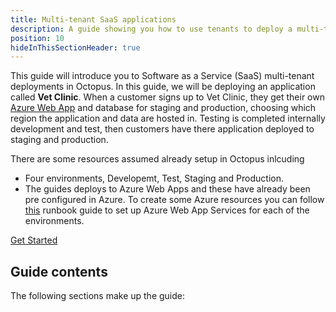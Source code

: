```yaml
---
title: Multi-tenant SaaS applications
description: A guide showing you how to use tenants to deploy a multi-tenant SaaS application using Octopus Deploy.
position: 10
hideInThisSectionHeader: true
---
```


This guide will introduce you to Software as a Service (SaaS) multi-tenant deployments in Octopus. In this guide, we will be deploying an application called **Vet Clinic**. When a customer signs up to Vet Clinic, they get their own [Azure Web App](/docs/infrastructure/deployment-targets/azure/web-app-targets/index.md) and database for staging and production, choosing which region the application and data are hosted in. Testing is completed internally development and test, then customers have there application deployed to staging and production. 

There are some resources assumed already setup in Octopus inlcuding 

* Four environments, Developemt, Test, Staging and Production.
* The guides deploys to Azure Web Apps and these have already been pre configured in Azure. To create some Azure resources you can follow [this](https://octopus.com/docs/runbooks/runbook-examples/azure/provision-app-service
) runbook guide to set up Azure Web App Services for each of the environments. 


<span><a class="btn btn-success" href="/docs/tenants/guides/multi-tenant-saas-application/creating-new-lifecycle">Get Started</a></span>

## Guide contents

The following sections make up the guide:
